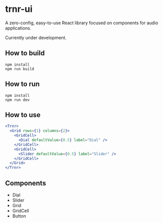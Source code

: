 # trnr-ui

A zero-config, easy-to-use React library focused on components for audio applications.

Currently under development.

## How to build

```
npm install
npm run build
```

## How to run

```
npm install
npm run dev
```

## How to use

```jsx
<Trnr>
  <Grid rows={1} columns={2}>
    <GridCell>
      <Dial defaultValue={0.5} label="Dial" />
    </GridCell>
    <GridCell>
      <Slider defaultValue={0.5} label="Slider" />
    </GridCell>
  </Grid>
</Trnr>
```

## Components

- Dial
- Slider
- Grid
- GridCell
- Button
